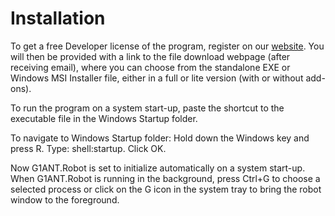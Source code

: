 # Installation

To get a free Developer license of the program, register on our [website](http://platform.g1ant.com). You will then be provided with a link to the file download webpage (after receiving email), where you can choose from the standalone EXE or Windows MSI Installer file, either in a full or lite version (with or without add-ons).

To run the program on a system start-up, paste the shortcut to the executable file in the Windows Startup folder.

To navigate to Windows Startup folder:
Hold down the Windows key and press R.
Type: shell:startup.
Click OK.

Now G1ANT.Robot is set to initialize automatically on a system start-up. When G1ANT.Robot is running in the background, press Ctrl+G to choose a selected process or click on the G icon in the system tray to bring the robot window to the foreground.
